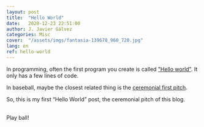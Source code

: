 ```yaml
---
layout: post
title:  "Hello World"
date:   2020-12-23 22:51:00
author: J. Javier Gálvez
categories: Misc
cover:  "/assets/imgs/fantasia-139678_960_720.jpg"
lang: en
ref: hello-world
---
```


In programming, often the first program you create is called ["Hello world"](https://en.wikipedia.org/wiki/%22Hello,_World!%22_program). It only has a few lines of code.

In baseball, maybe the closest related thing is the [ceremonial first pitch](https://en.wikipedia.org/wiki/Ceremonial_first_pitch).

So, this is my first “Hello World” post, the ceremonial pitch of this blog.

<br/>
Play ball!
